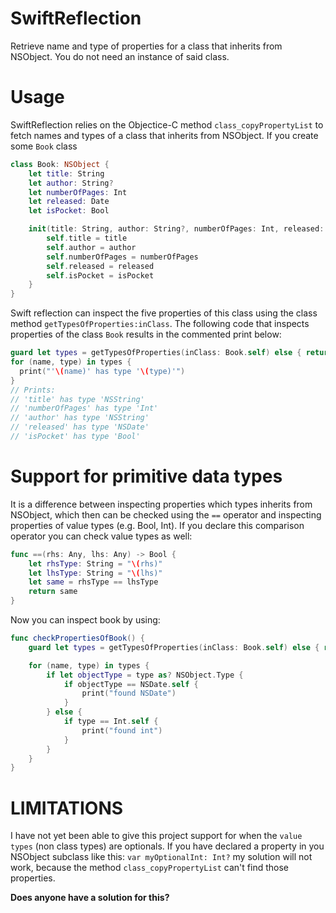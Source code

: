 # SwiftReflection
Retrieve name and type of properties for a class that inherits from NSObject. You do not need an instance of said class.

# Usage
SwiftReflection relies on the Objectice-C method `class_copyPropertyList` to fetch names and types of a class that inherits from NSObject. If you create some `Book` class
```swift
class Book: NSObject {
    let title: String
    let author: String?
    let numberOfPages: Int
    let released: Date
    let isPocket: Bool

    init(title: String, author: String?, numberOfPages: Int, released: Date, isPocket: Bool) {
        self.title = title
        self.author = author
        self.numberOfPages = numberOfPages
        self.released = released
        self.isPocket = isPocket
    }
}
```

Swift reflection can inspect the five properties of this class using the class method `getTypesOfProperties:inClass`. The following code that inspects properties of the class `Book` results in the commented print below:
```swift
guard let types = getTypesOfProperties(inClass: Book.self) else { return }
for (name, type) in types {
  print("'\(name)' has type '\(type)'")
}
// Prints:
// 'title' has type 'NSString'
// 'numberOfPages' has type 'Int'
// 'author' has type 'NSString'
// 'released' has type 'NSDate'
// 'isPocket' has type 'Bool'
```


# Support for primitive data types
It is a difference between inspecting properties which types inherits from NSObject, which then can be checked using the `==` operator and inspecting properties of value types (e.g. Bool, Int). If you declare this comparison operator you can check value types as well:
```swift
func ==(rhs: Any, lhs: Any) -> Bool {
    let rhsType: String = "\(rhs)"
    let lhsType: String = "\(lhs)"
    let same = rhsType == lhsType
    return same
}
```

Now you can inspect book by using:
```swift
func checkPropertiesOfBook() {
    guard let types = getTypesOfProperties(inClass: Book.self) else { return }

    for (name, type) in types {
        if let objectType = type as? NSObject.Type {
            if objectType == NSDate.self {
                print("found NSDate")
            }
        } else {
            if type == Int.self {
                print("found int")
            }
        }
    }
}
```


# LIMITATIONS
I have not yet been able to give this project support for when the `value types` (non class types) are optionals. If you have declared a property in you NSObject subclass like this: `var myOptionalInt: Int?` my solution will not work, because the method `class_copyPropertyList` can't find those properties. 

**Does anyone have a solution for this?**
